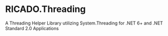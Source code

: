 # RICADO.Threading
A Threading Helper Library utilizing System.Threading for .NET 6+ and .NET Standard 2.0 Applications
